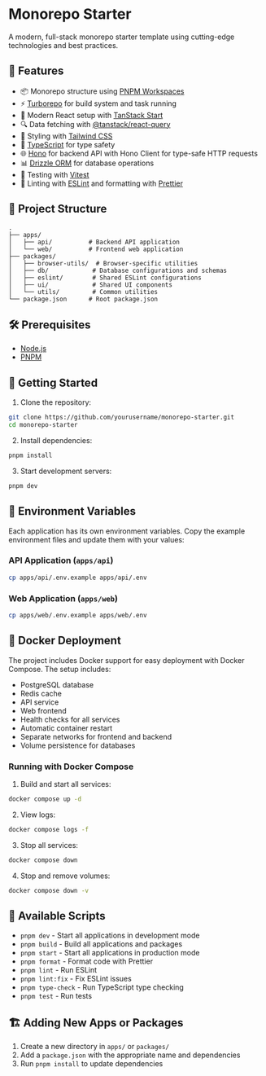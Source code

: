 # Monorepo Starter

A modern, full-stack monorepo starter template using cutting-edge technologies and best practices.

## 🚀 Features

- 📦 Monorepo structure using [PNPM Workspaces](https://pnpm.io/workspaces)
- ⚡️ [Turborepo](https://turbo.build/) for build system and task running
- 🔄 Modern React setup with [TanStack Start](https://tanstack.com/start/latest)
- 🔍 Data fetching with [@tanstack/react-query](https://tanstack.com/query)
- 🎨 Styling with [Tailwind CSS](https://tailwindcss.com/)
- 🎯 [TypeScript](https://www.typescriptlang.org/) for type safety
- 🌐 [Hono](https://hono.dev/) for backend API with Hono Client for type-safe HTTP requests
- 📊 [Drizzle ORM](https://orm.drizzle.team/) for database operations
- 🧪 Testing with [Vitest](https://vitest.dev/)
- 📝 Linting with [ESLint](https://eslint.org/) and formatting with [Prettier](https://prettier.io/)

## 📁 Project Structure

```
.
├── apps/
│   ├── api/          # Backend API application
│   └── web/          # Frontend web application
├── packages/
│   ├── browser-utils/  # Browser-specific utilities
│   ├── db/            # Database configurations and schemas
│   ├── eslint/        # Shared ESLint configurations
│   ├── ui/            # Shared UI components
│   └── utils/         # Common utilities
└── package.json      # Root package.json
```

## 🛠️ Prerequisites

- [Node.js](https://nodejs.org/)
- [PNPM](https://pnpm.io/)

## 🚀 Getting Started

1. Clone the repository:
```bash
git clone https://github.com/yourusername/monorepo-starter.git
cd monorepo-starter
```

2. Install dependencies:
```bash
pnpm install
```

3. Start development servers:
```bash
pnpm dev
```

## 🔐 Environment Variables

Each application has its own environment variables. Copy the example environment files and update them with your values:

### API Application (`apps/api`)

```bash
cp apps/api/.env.example apps/api/.env
```

### Web Application (`apps/web`)

```bash
cp apps/web/.env.example apps/web/.env
```

## 🐳 Docker Deployment

The project includes Docker support for easy deployment with Docker Compose. The setup includes:

- PostgreSQL database
- Redis cache
- API service
- Web frontend
- Health checks for all services
- Automatic container restart
- Separate networks for frontend and backend
- Volume persistence for databases

### Running with Docker Compose

1. Build and start all services:
```bash
docker compose up -d
```

2. View logs:
```bash
docker compose logs -f
```

3. Stop all services:
```bash
docker compose down
```

4. Stop and remove volumes:
```bash
docker compose down -v
```
## 📝 Available Scripts

- `pnpm dev` - Start all applications in development mode
- `pnpm build` - Build all applications and packages
- `pnpm start` - Start all applications in production mode
- `pnpm format` - Format code with Prettier
- `pnpm lint` - Run ESLint
- `pnpm lint:fix` - Fix ESLint issues
- `pnpm type-check` - Run TypeScript type checking
- `pnpm test` - Run tests

## 🏗️ Adding New Apps or Packages

1. Create a new directory in `apps/` or `packages/`
2. Add a `package.json` with the appropriate name and dependencies
3. Run `pnpm install` to update dependencies
